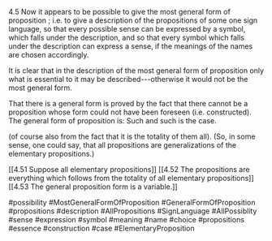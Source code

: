 4.5 Now it appears to be possible to give the most general form of proposition
; i.e. to give a description of the propositions of some one sign language, so that every possible sense can be expressed by a symbol, which falls under the description, and so that every symbol which falls under the description can express a sense, if the meanings of the names are chosen accordingly.

It is clear that in the description of the most general form of proposition only what is essential to it may be described---otherwise it would not be the most general form.

That there is a general form is proved by the fact that there cannot be a proposition whose form could not have been foreseen (i.e. constructed). The general form of proposition is: Such and such is the case.

 (of course also from the fact that it is the totality of them all). (So, in some sense, one could say, that all propositions are generalizations of the elementary propositions.)
 
 
[[4.51 Suppose all elementary propositions]]
[[4.52 The propositions are everything which follows from the totality of all elementary propositions]]
[[4.53 The general proposition form is a variable.]]

#possibility #MostGeneralFormOfProposition #GeneralFormOfProposition #propositions #description #AllPropositions #SignLanguage #AllPossiblity #sense #expression #symbol #meaning #name #choice #propositions #essence #construction #case #ElementaryProposition  